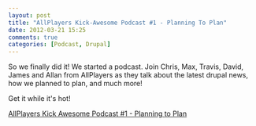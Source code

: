 ```yaml
---
layout: post
title: "AllPlayers Kick-Awesome Podcast #1 - Planning To Plan"
date: 2012-03-21 15:25
comments: true
categories: [Podcast, Drupal]
---
```

So we finally did it! We started a podcast. Join Chris, Max, Travis, David, James and Allan from AllPlayers as they talk about the latest drupal news, how we planned to plan, and much more!

Get it while it's hot!

[AllPlayers Kick Awesome Podcast #1 - Planning to Plan](https://s3.amazonaws.com/allplayers/march-12.mp3)